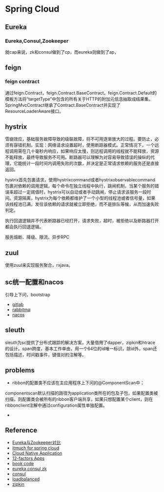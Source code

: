 # Spring Cloud



## Eureka

### Eureka,Consul,Zookeeper
就cap来说，zk和consul做到了cp，而eureka则做到了ap，



## feign

### feign contract

通过feign.Contract，feign.Contract.BaseContract，feign.Contract.Default的模板方法将“targetType”中包含的所有关于HTTP的附加元信息抽取成结果集。SpringMvcContract继承了Contract.BaseContract并实现了ResourceLoaderAware接口。


## hystrix

雪崩效应，基础服务故障导致的级联故障，将不可用逐渐放大的过程。要防止，必须有容错机制，实现：网络请求设置超时，使用断路器模式。正常情况下，一个远程调用需在几十毫秒内响应，如果响应太慢，则远程调用的线程就不能释放，资源不能释放，最终导致服务不可用。断路器可以理解为对容易导致错误的操纵的代理，它能统计一段时间内调用失败的次数，并决定是正常请求依赖的服务还是直接返回。

hystrix首先包裹请求，使用hystrixcommand或者hystrixobservablecommand包裹对依赖的调用逻辑，每个命令在独立线程中执行，跳闸机制，当某个服务的错误率超过一定阈值时，hystrix可以自动或者手动跳闸，停止请求该服务一段时间。资源隔离，hystrix为每个依赖都维护了一个小型的线程池或者信号量，如果该线程池已满，发往该依赖的请求就被立即拒绝，而不是排队等候，从而加速失败判定。

执行回退逻辑并不代表断路器已经打开，请求失败，超时，被拒绝以及断路器打开都会执行回退逻辑。

服务熔断、降级、限流、异步RPC 


## zuul

使用zuul来实现服务聚合，rxjava。


## sc统一配置和nacos

引导上下问，bootstrap

- [gitlab](https://about.gitlab.com/solutions/high-availability/)
- [rabbitmq](https://www.rabbitmq.com/ha.html)
- [nacos](https://nacos.io/zh-cn/docs/quick-start.html)

## sleuth

sleuth为sc提供了分布式跟踪的解决方案，大量借用了dapper，zipkin和htrace的设计。span跨度，基本工作单由，用一个64位的id唯一标识，除id外，span还包括描述，时间戳事件，键值对的注解等。



## problems

- ribbon的配置类不应该在主应用程序上下问的@ComponentScan中；

componentscan默认扫描的路径为application类所在的包及子包，如果配置类被扫描，则配置类会被所有的ribbon客户端共享，如果只想配置某个client，则在ribbonclient注解中通过configuration属性单独配置。

-


## Reference

- [Eureka与Zookeeper对比](http://dockone.io/article/78)
- [itmuch for spring cloud](http://www.itmuch.com/spring-cloud/spring-cloud-index/)
- [Cloud Native Application](https://pivotal.io/platform-as-a-service/migrating-to-cloud-native-application-architectures-ebook)
- [12-factors Apps](https://12factor.net/zh_cn/)
- [book code](https://github.com/huangjava/spring-cloud-docker-microservice-book-code)
- [eureka,consul,zk](https://www.cnblogs.com/daniels/p/10269140.html)
- [consul](https://www.consul.io/docs/index.html)
- [loadbalanced](https://blog.csdn.net/u011063112/article/details/81295376)
- [zipkin](https://zipkin.io/pages/quickstart.html)
